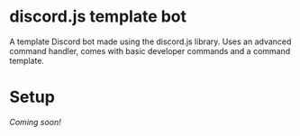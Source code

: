 # discord.js template bot

A template Discord bot made using the discord.js library.
Uses an advanced command handler, comes with basic developer commands and a command template.

# Setup
*Coming soon!*
